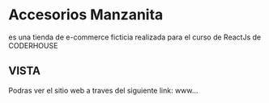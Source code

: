 # Accesorios Manzanita

es una tienda de e-commerce ficticia realizada para el curso de ReactJs de CODERHOUSE

## VISTA

Podras ver el sitio web a traves del siguiente link: www...